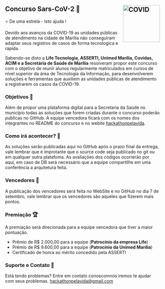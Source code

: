 ## Concurso Sars-CoV-2 :hospital: <img src="https://noticias.unb.br/images/Noticias/2020/05-Mai/20200521_ProspeccoesAfetivas_FranciscoICON.jpg" title="COVID" align="right" height="120" />


:star: De uma estrela - Isto ajuda !

Devido aos avanços da COVID-19 as unidades públicas de atendimento na cidade de Marília não conseguiram adaptar seus registros de casos de forma tecnologica e rápida.

Sabendo-se disto a **Life Tecnologia, ASSERTI, Unimed Marília, Covidas, ACIM e a Secretária de Saúde de Marília** resolveram propor este concurso com o objetivo de reunir alunos regularmente matriculados em cursos de nível superior da área de Tecnologia da Informação, para desenvolverem soluções e ferramentas que auxiliem as unidades públicas de atendimento a registrarem os casos da COVID-19.

### Objetivos :100:

Além de propor uma plataforma digital para a Secretaria da Saúde no municipio todas as soluções que forem criadas durante o concurso poderão publicas no GitHub.
A equipe vencedora ficará com os nomes dos integrantes no README do concurso e no webite [hackathonpelavida](https://www.hackathonpelavida.com.br/).

### Como irá acontecer? :calendar:

As soluções serão publicadas aqui no GitHub após o prazo final da entrega, vale lembrar que é improtante que o source code seja publicado no git ou em qualquer outra platafoma. As avaliações dos códigos ocorrerão por aqui, em caso de DB será necessário que a equipe compartilhe em uma conferência a arquitetura feita.

### Vencedores :tada:

A publicação dos vencedores será feita no WebSite e no GitHub no dia 7 de setembro, vale lembrar que os vencedores são aqueles que fizerem mais pontos.

### Premiação :trophy:

A premiação será direcionada para a equipe vencedora que tiver a maior pontuação.
- Prêmio de R$ 2.000,00 para a equipe (**Patrocínio da empresa Life**)
- Prêmio de R$ 9.600,00 para a equipe (**Patrocínio da Unimed Marília**)
- Certificado de honra ao mérito concedido pela ASSERTI

### Suporte e Contato :e-mail:	

Está tendo problemas? Entre em contato conoscomnós iremos te ajudar com seus problemas. hackathonpelavida@gmail.com
